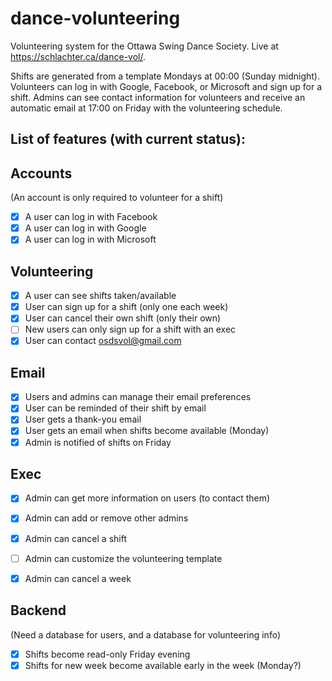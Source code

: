 # dance-volunteering
Volunteering system for the Ottawa Swing Dance Society. Live at https://schlachter.ca/dance-vol/.

Shifts are generated from a template Mondays at 00:00 (Sunday midnight). Volunteers can log in with Google, Facebook, or Microsoft and sign up for a shift. Admins can see contact information for volunteers and receive an automatic email at 17:00 on Friday with the volunteering schedule.


## List of features (with current status):

Accounts
--------
(An account is only required to volunteer for a shift)
- [X] A user can log in with Facebook
- [X] A user can log in with Google
- [X] A user can log in with Microsoft

Volunteering
------------
- [X] A user can see shifts taken/available
- [X] User can sign up for a shift (only one each week)
- [X] User can cancel their own shift (only their own)
- [ ] New users can only sign up for a shift with an exec
- [X] User can contact osdsvol@gmail.com

Email
-----
- [X] Users and admins can manage their email preferences
- [X] User can be reminded of their shift by email
- [X] User gets a thank-you email
- [X] User gets an email when shifts become available (Monday)
- [X] Admin is notified of shifts on Friday

Exec
----
- [X] Admin can get more information on users (to contact them)
- [X] Admin can add or remove other admins
- [X] Admin can cancel a shift
- [ ] Admin can customize the volunteering template
- [X] Admin can cancel a week


Backend
-------
(Need a database for users, and a database for volunteering info)
- [X] Shifts become read-only Friday evening
- [X] Shifts for new week become available early in the week (Monday?)
